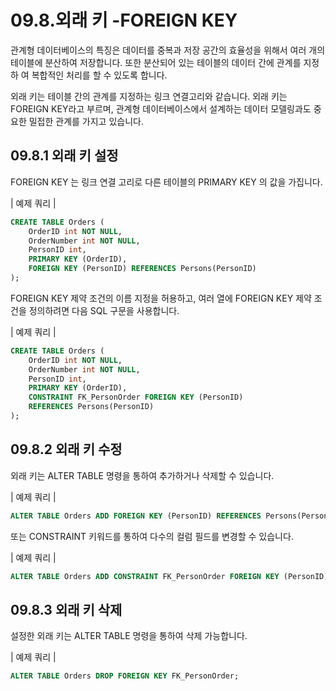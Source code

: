 # 09.8.외래 키 -FOREIGN KEY 
관계형 데이터베이스의 특징은 데이터를 중복과 저장 공간의 효율성을 위해서 여러 개의 테이블에 분산하여 저장합니다. 또한 분산되어 있는 테이블의 데이터 간에 관계를 지정하 여 복합적인 처리를 할 수 있도록 합니다.  

외래 키는 테이블 간의 관계를 지정하는 링크 연결고리와 같습니다. 외래 키는 FOREIGN KEY라고 부르며, 관계형 데이터베이스에서 설계하는 데이터 모델링과도 중요한 밀접한 관계를 가지고 있습니다.  

## 09.8.1 외래 키 설정 
FOREIGN KEY 는 링크 연결 고리로 다른 테이블의 PRIMARY KEY 의 값을 가집니다.  

| 예제 쿼리 | 
```sql
CREATE TABLE Orders (
    OrderID int NOT NULL,
    OrderNumber int NOT NULL,
    PersonID int,
    PRIMARY KEY (OrderID),
    FOREIGN KEY (PersonID) REFERENCES Persons(PersonID)
);

```
FOREIGN KEY 제약 조건의 이름 지정을 허용하고, 여러 열에 FOREIGN KEY 제약 조건을 정의하려면 다음 SQL 구문을 사용합니다.  

| 예제 쿼리 | 
```sql
CREATE TABLE Orders (
    OrderID int NOT NULL,
    OrderNumber int NOT NULL,
    PersonID int,
    PRIMARY KEY (OrderID),
    CONSTRAINT FK_PersonOrder FOREIGN KEY (PersonID)
    REFERENCES Persons(PersonID)
);

```

## 09.8.2 외래 키 수정 
외래 키는 ALTER TABLE 명령을 통하여 추가하거나 삭제할 수 있습니다.  

| 예제 쿼리 | 
```sql
ALTER TABLE Orders ADD FOREIGN KEY (PersonID) REFERENCES Persons(PersonID); 
```

또는 CONSTRAINT 키워드를 통하여 다수의 컬럼 필드를 변경할 수 있습니다.  

| 예제 쿼리 | 
```sql
ALTER TABLE Orders ADD CONSTRAINT FK_PersonOrder FOREIGN KEY (PersonID) REFERENCES Persons(PersonID); 
```

## 09.8.3 외래 키 삭제 
설정한 외래 키는 ALTER TABLE 명령을 통하여 삭제 가능합니다.  

| 예제 쿼리 | 
```sql
ALTER TABLE Orders DROP FOREIGN KEY FK_PersonOrder; 
```
